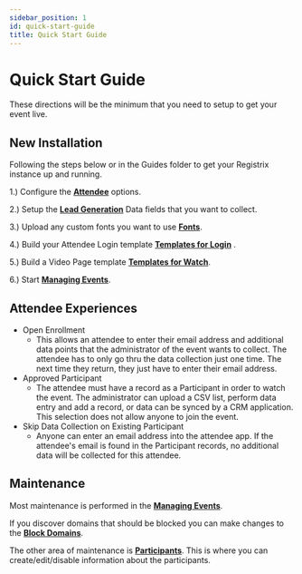 ```yaml
---
sidebar_position: 1
id: quick-start-guide
title: Quick Start Guide
---
```


# Quick Start Guide

These directions will be the minimum that you need to setup to get your event live.

## New Installation

Following the steps below or in the Guides folder to get your Registrix instance up and running.

1.) Configure the **[Attendee](guides/attendee-option)** options.

2.) Setup the **[Lead Generation](attendee-capture)** Data fields that you want to collect.

3.) Upload any custom fonts you want to use **[Fonts](guides/brand-font)**.

4.) Build your Attendee Login template **[Templates for Login](/tutorial-templates/login/overview)** .

5.) Build a Video Page template **[Templates for Watch](/tutorial-templates/watch/overview)**.

6.) Start **[Managing Events](/tutorial-events/overview)**.


## Attendee Experiences

- Open Enrollment
  - This allows an attendee to enter their email address and additional data points that the administrator of the event wants to collect. The attendee has to only go
  thru the data collection just one time. The next time they return, they just have to enter their email address.
- Approved Participant
  - The attendee must have a record as a Participant in order to watch the event. The administrator can upload a CSV list, perform data entry and add a record, or data can be synced by a CRM application. This selection does not allow anyone to join the event.
- Skip Data Collection on Existing Participant
  - Anyone can enter an email address into the attendee app. If the attendee's email is found in the Participant records, no additional data will be collected for this attendee.


## Maintenance

Most maintenance is performed in the **[Managing Events](/tutorial-events/overview)**.

If you discover domains that should be blocked you can make changes to the **[Block Domains](block-domain)**.

The other area of maintenance is **[Participants](/docs/tutorial-participant/overview)**.  This is where you can create/edit/disable information about the participants.

